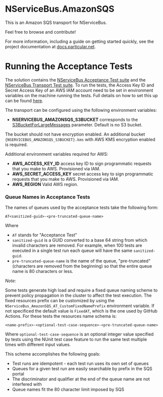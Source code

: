 NServiceBus.AmazonSQS
===============

This is an Amazon SQS transport for NServiceBus.

Feel free to browse and contribute!

For more information, including a guide on getting started quickly, see the project documentation at [docs.particular.net](https://docs.particular.net/transports/sqs/).

Running the Acceptance Tests
===============

The solution contains the [NServiceBus Acceptance Test suite](https://www.nuget.org/packages/NServiceBus.AcceptanceTests.Sources/) and the [NServiceBus Transport Test suite](https://www.nuget.org/packages/NServiceBus.TransportTests.Sources/).
To run the tests, the Access Key ID and Secret Access Key of an AWS IAM account need to be set in environment variables on the machine running the tests. Full details on how to set this up can be found [here](https://docs.particular.net/transports/sqs/#getting-started-set-up-an-aws-account).

The transport can be configured using the following environment variables:

 * **NSERVICEBUS_AMAZONSQS_S3BUCKET** corresponds to the [S3BucketForLargeMessages](https://docs.particular.net/transports/sqs/configuration-options#s3bucketforlargemessages) parameter. Default is no S3 bucket.

 The bucket should not have encryption enabled. An additional bucket `{NSERVICEBUS_AMAZONSQS_S3BUCKET}.kms` with AWS KMS encryption enabled is required.
 
 Additional environment variables required for AWS:
 
 * **AWS_ACCESS_KEY_ID** access key ID to sign programmatic requests that you make to AWS. Provisioned via IAM.
 * **AWS_SECRET_ACCESS_KEY** secret access key to sign programmatic requests that you make to AWS. Provisioned via IAM.
 * **AWS_REGION** Valid AWS region.

### Queue Names in Acceptance Tests

The names of queues used by the acceptance tests take the following form:

    AT<sanitized-guid>-<pre-truncated-queue-name>

Where

 * `AT` stands for "Acceptance Test"
 * `sanitized-guid` is a GUID converted to a base 64 string from which invalid characters are removed. For example, when 100 tests are executed in a single test run each queue will have the same `sanitized-guid`.
 * `pre-truncated-queue-name` is the name of the queue, "pre-truncated" (characters are removed from the beginning) so that the entire queue name is 80 characters or less. 

_Note:_

Some tests generate high load and require a fixed queue naming scheme to prevent policy propagation in the cluster to affect the test execution. The fixed resources prefix can be customized by using the `NServiceBus_AmazonSQS_AT_CustomFixedNamePrefix` environment variable. If not specificed the default value is `FixedAT`, which is the one used by GitHub Actions. For these tests the resources name schema is:

    <name-prefix>-<optional-test-case-sequence>-<pre-truncated-queue-name>
    
Where `optional-test-case-sequence` is an optional integer value specified by tests using the NUnit test case feature to run the same test multiple times with different input values.

This scheme accomplishes the following goals:

 * Test runs are idempotent - each test run uses its own set of queues
 * Queues for a given test run are easily searchable by prefix in the SQS portal
 * The discriminator and qualifier at the end of the queue name are not interfered with 
 * Queue names fit the 80 character limit imposed by SQS
